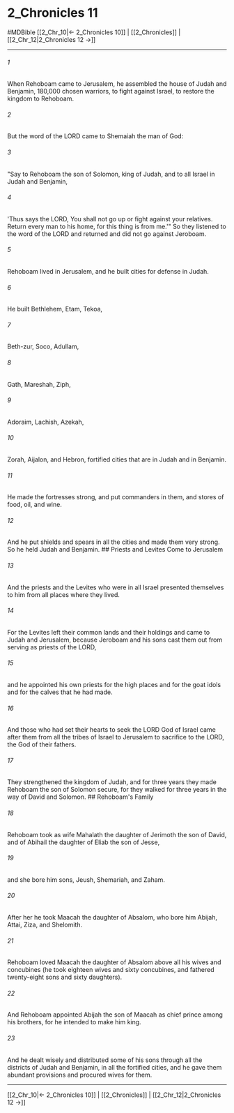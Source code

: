 # 2_Chronicles 11
#MDBible
[[2_Chr_10|← 2_Chronicles 10]] | [[2_Chronicles]] | [[2_Chr_12|2_Chronicles 12 →]]

***

###### 1 

When Rehoboam came to Jerusalem, he assembled the house of Judah and Benjamin, 180,000 chosen warriors, to fight against Israel, to restore the kingdom to Rehoboam. 

###### 2 

But the word of the LORD came to Shemaiah the man of God: 

###### 3 

"Say to Rehoboam the son of Solomon, king of Judah, and to all Israel in Judah and Benjamin, 

###### 4 

'Thus says the LORD, You shall not go up or fight against your relatives. Return every man to his home, for this thing is from me.'" So they listened to the word of the LORD and returned and did not go against Jeroboam. 

###### 5 

Rehoboam lived in Jerusalem, and he built cities for defense in Judah. 

###### 6 

He built Bethlehem, Etam, Tekoa, 

###### 7 

Beth-zur, Soco, Adullam, 

###### 8 

Gath, Mareshah, Ziph, 

###### 9 

Adoraim, Lachish, Azekah, 

###### 10 

Zorah, Aijalon, and Hebron, fortified cities that are in Judah and in Benjamin. 

###### 11 

He made the fortresses strong, and put commanders in them, and stores of food, oil, and wine. 

###### 12 

And he put shields and spears in all the cities and made them very strong. So he held Judah and Benjamin. ## Priests and Levites Come to Jerusalem 

###### 13 

And the priests and the Levites who were in all Israel presented themselves to him from all places where they lived. 

###### 14 

For the Levites left their common lands and their holdings and came to Judah and Jerusalem, because Jeroboam and his sons cast them out from serving as priests of the LORD, 

###### 15 

and he appointed his own priests for the high places and for the goat idols and for the calves that he had made. 

###### 16 

And those who had set their hearts to seek the LORD God of Israel came after them from all the tribes of Israel to Jerusalem to sacrifice to the LORD, the God of their fathers. 

###### 17 

They strengthened the kingdom of Judah, and for three years they made Rehoboam the son of Solomon secure, for they walked for three years in the way of David and Solomon. ## Rehoboam's Family 

###### 18 

Rehoboam took as wife Mahalath the daughter of Jerimoth the son of David, and of Abihail the daughter of Eliab the son of Jesse, 

###### 19 

and she bore him sons, Jeush, Shemariah, and Zaham. 

###### 20 

After her he took Maacah the daughter of Absalom, who bore him Abijah, Attai, Ziza, and Shelomith. 

###### 21 

Rehoboam loved Maacah the daughter of Absalom above all his wives and concubines (he took eighteen wives and sixty concubines, and fathered twenty-eight sons and sixty daughters). 

###### 22 

And Rehoboam appointed Abijah the son of Maacah as chief prince among his brothers, for he intended to make him king. 

###### 23 

And he dealt wisely and distributed some of his sons through all the districts of Judah and Benjamin, in all the fortified cities, and he gave them abundant provisions and procured wives for them. 

***

[[2_Chr_10|← 2_Chronicles 10]] | [[2_Chronicles]] | [[2_Chr_12|2_Chronicles 12 →]]
